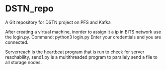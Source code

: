 # DSTN_repo
A Git repository for DSTN project on PFS and Kafka

After creating a virtual machine, inorder to assign it a ip in BITS network use the login.py. Command: python3 login.py
Enter your credentials and you are connected.

Serverreach is the heartbeat program that is run to check for server reachability, send1.py is a multithreaded program to parallely send a file to all storage nodes.
